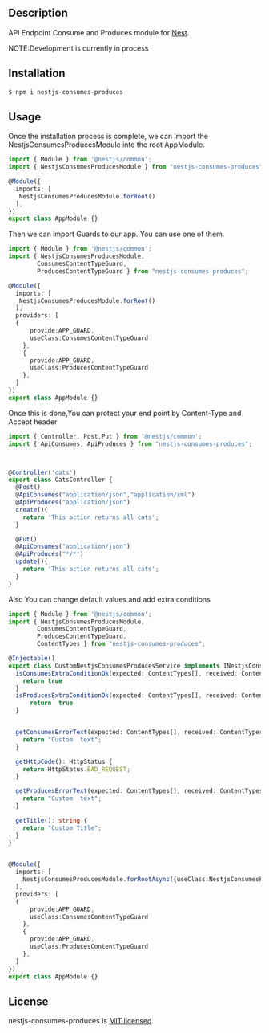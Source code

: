 ## Description

API Endpoint Consume and Produces module for [Nest](https://github.com/nestjs/nest).

NOTE:Development is currently  in process

## Installation

```bash
$ npm i nestjs-consumes-produces
```

## Usage

Once the installation process is complete, we can import the  NestjsConsumesProducesModule into the root AppModule.

```typescript
import { Module } from '@nestjs/common';
import { NestjsConsumesProducesModule } from "nestjs-consumes-produces";

@Module({
  imports: [
   NestjsConsumesProducesModule.forRoot()
  ],
})
export class AppModule {}
```
Then we can import Guards to our app. You can use one of them. 

```typescript
import { Module } from '@nestjs/common';
import { NestjsConsumesProducesModule,
        ConsumesContentTypeGuard,
        ProducesContentTypeGuard } from "nestjs-consumes-produces";

@Module({
  imports: [
   NestjsConsumesProducesModule.forRoot()
  ],
  providers: [
  {
      provide:APP_GUARD,
      useClass:ConsumesContentTypeGuard
    },
    {
      provide:APP_GUARD,
      useClass:ProducesContentTypeGuard
    },
  ]
})
export class AppModule {}
```


Once this is done,You can protect your end point by Content-Type and Accept header

```typescript
import { Controller, Post,Put } from '@nestjs/common';
import { ApiConsumes, ApiProduces } from "nestjs-consumes-produces";



@Controller('cats')
export class CatsController {
  @Post()
  @ApiConsumes("application/json","application/xml")
  @ApiProduces("application/json")
  create(){
    return 'This action returns all cats';
  }

  @Put()
  @ApiConsumes("application/json")
  @ApiProduces("*/*")
  update(){
    return 'This action returns all cats';
  }
}
```


Also You can change default values and add extra conditions

```typescript
import { Module } from '@nestjs/common';
import { NestjsConsumesProducesModule,
        ConsumesContentTypeGuard,
        ProducesContentTypeGuard,
        ContentTypes } from "nestjs-consumes-produces";

@Injectable()
export class CustomNestjsConsumesProducesService implements INestjsConsumesProducesService{
  isConsumesExtraConditionOk(expected: ContentTypes[], received: ContentTypes, request: Request): boolean {
    return true
  }
  isProducesExtraConditionOk(expected: ContentTypes[], received: ContentTypes[]): boolean {
      return  true
  }


  getConsumesErrorText(expected: ContentTypes[], received: ContentTypes): string {
    return "Custom  text";
  }

  getHttpCode(): HttpStatus {
    return HttpStatus.BAD_REQUEST;
  }

  getProducesErrorText(expected: ContentTypes[], received: ContentTypes[]): string {
    return "Custom  text";
  }

  getTitle(): string {
    return "Custom Title";
  }
}


@Module({
  imports: [
    NestjsConsumesProducesModule.forRootAsync({useClass:NestjsConsumesProducesService}),
  ],
  providers: [
  {
      provide:APP_GUARD,
      useClass:ConsumesContentTypeGuard
    },
    {
      provide:APP_GUARD,
      useClass:ProducesContentTypeGuard
    },
  ]
})
export class AppModule {}
```





## License

nestjs-consumes-produces is [MIT licensed](./LICENSE).